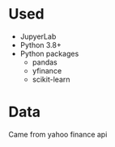 # Used 
* JupyerLab
* Python 3.8+
* Python packages
    * pandas
    * yfinance
    * scikit-learn


# Data
Came from yahoo finance api

